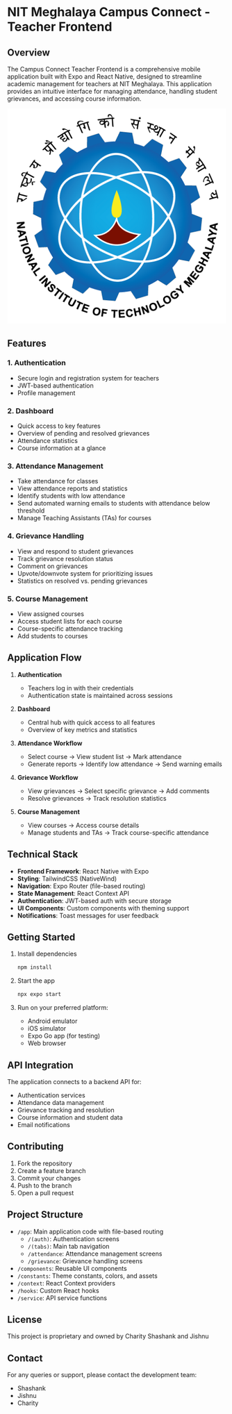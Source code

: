 # NIT Meghalaya Campus Connect - Teacher Frontend

## Overview

The Campus Connect Teacher Frontend is a comprehensive mobile application built with Expo and React Native, designed to streamline academic management for teachers at NIT Meghalaya. This application provides an intuitive interface for managing attendance, handling student grievances, and accessing course information.

![NIT Meghalaya Logo](./assets/images/nit_logo.png)

## Features

### 1. Authentication
- Secure login and registration system for teachers
- JWT-based authentication
- Profile management

### 2. Dashboard
- Quick access to key features
- Overview of pending and resolved grievances
- Attendance statistics
- Course information at a glance

### 3. Attendance Management
- Take attendance for classes
- View attendance reports and statistics
- Identify students with low attendance
- Send automated warning emails to students with attendance below threshold
- Manage Teaching Assistants (TAs) for courses

### 4. Grievance Handling
- View and respond to student grievances
- Track grievance resolution status
- Comment on grievances
- Upvote/downvote system for prioritizing issues
- Statistics on resolved vs. pending grievances

### 5. Course Management
- View assigned courses
- Access student lists for each course
- Course-specific attendance tracking
- Add students to courses

## Application Flow

1. **Authentication**
   - Teachers log in with their credentials
   - Authentication state is maintained across sessions

2. **Dashboard**
   - Central hub with quick access to all features
   - Overview of key metrics and statistics

3. **Attendance Workflow**
   - Select course → View student list → Mark attendance
   - Generate reports → Identify low attendance → Send warning emails

4. **Grievance Workflow**
   - View grievances → Select specific grievance → Add comments
   - Resolve grievances → Track resolution statistics

5. **Course Management**
   - View courses → Access course details
   - Manage students and TAs → Track course-specific attendance

## Technical Stack

- **Frontend Framework**: React Native with Expo
- **Styling**: TailwindCSS (NativeWind)
- **Navigation**: Expo Router (file-based routing)
- **State Management**: React Context API
- **Authentication**: JWT-based auth with secure storage
- **UI Components**: Custom components with theming support
- **Notifications**: Toast messages for user feedback

## Getting Started

1. Install dependencies

   ```bash
   npm install
   ```

2. Start the app

   ```bash
   npx expo start
   ```

3. Run on your preferred platform:
   - Android emulator
   - iOS simulator
   - Expo Go app (for testing)
   - Web browser

## API Integration

The application connects to a backend API for:
- Authentication services
- Attendance data management
- Grievance tracking and resolution
- Course information and student data
- Email notifications

## Contributing

1. Fork the repository
2. Create a feature branch
3. Commit your changes
4. Push to the branch
5. Open a pull request

## Project Structure

- `/app`: Main application code with file-based routing
  - `/(auth)`: Authentication screens
  - `/(tabs)`: Main tab navigation
  - `/attendance`: Attendance management screens
  - `/grievance`: Grievance handling screens
- `/components`: Reusable UI components
- `/constants`: Theme constants, colors, and assets
- `/context`: React Context providers
- `/hooks`: Custom React hooks
- `/service`: API service functions

## License

This project is proprietary and owned by Charity Shashank and Jishnu 

## Contact

For any queries or support, please contact the development team:
- Shashank
- Jishnu
- Charity
